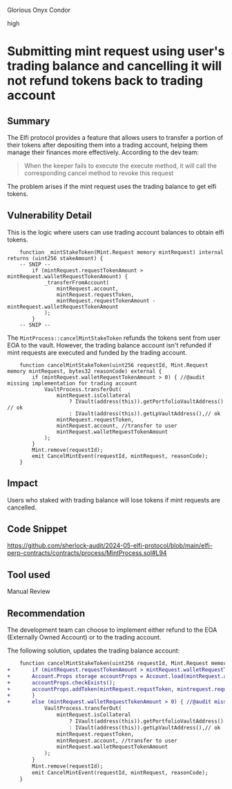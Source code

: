 Glorious Onyx Condor

high

# Submitting mint request using user's trading balance and cancelling it will not refund tokens back to trading account

## Summary
The Elfi protocol provides a feature that allows users to transfer a portion of their tokens after depositing them into a trading account, helping them manage their finances more effectively. 
According to the dev team:
> When the keeper fails to execute the execute method, it will call the corresponding cancel method to revoke this request

 The problem arises if the mint request uses the trading balance to get elfi tokens.

## Vulnerability Detail
This is the logic where users can use trading account balances to obtain elfi tokens.
```solidity
    function _mintStakeToken(Mint.Request memory mintRequest) internal returns (uint256 stakeAmount) {
    -- SNIP --
        if (mintRequest.requestTokenAmount > mintRequest.walletRequestTokenAmount) {
            _transferFromAccount( 
                mintRequest.account,
                mintRequest.requestToken,
                mintRequest.requestTokenAmount - mintRequest.walletRequestTokenAmount
            );
        }
    -- SNIP --
```
The `MintProcess::cancelMintStakeToken` refunds the tokens sent from user EOA to the vault. However, the trading balance account isn't refunded if mint requests are executed and funded by the trading account.

```solidity
    function cancelMintStakeToken(uint256 requestId, Mint.Request memory mintRequest, bytes32 reasonCode) external {
        if (mintRequest.walletRequestTokenAmount > 0) { //@audit missing implementation for trading account
            VaultProcess.transferOut(
                mintRequest.isCollateral
                    ? IVault(address(this)).getPortfolioVaultAddress() // ok
                    : IVault(address(this)).getLpVaultAddress(),// ok
                mintRequest.requestToken,
                mintRequest.account, //transfer to user
                mintRequest.walletRequestTokenAmount
            );
        }
        Mint.remove(requestId);
        emit CancelMintEvent(requestId, mintRequest, reasonCode);
    }
``` 


## Impact
Users who staked with trading balance will lose tokens if mint requests are cancelled.

## Code Snippet
https://github.com/sherlock-audit/2024-05-elfi-protocol/blob/main/elfi-perp-contracts/contracts/process/MintProcess.sol#L94
## Tool used

Manual Review

## Recommendation
The development team can choose to implement either refund to the EOA (Externally Owned Account) or to the trading account.

The following solution, updates the trading balance account:
```diff
    function cancelMintStakeToken(uint256 requestId, Mint.Request memory mintRequest, bytes32 reasonCode) external {
+       if (mintRequest.requestTokenAmount > mintRequest.walletRequestTokenAmount) {
+       Account.Props storage accountProps = Account.load(mintRequest.account);
+       accountProps.checkExists();
+       accountProps.addToken(mintRequest.requstToken, mintrequest.requestTokenAmount);
+       }
+       else (mintRequest.walletRequestTokenAmount > 0) { //@audit missing implementation for trading account
            VaultProcess.transferOut(
                mintRequest.isCollateral
                    ? IVault(address(this)).getPortfolioVaultAddress() // ok
                    : IVault(address(this)).getLpVaultAddress(),// ok
                mintRequest.requestToken,
                mintRequest.account, //transfer to user
                mintRequest.walletRequestTokenAmount
            );
        }
        Mint.remove(requestId);
        emit CancelMintEvent(requestId, mintRequest, reasonCode);
    }

``` 